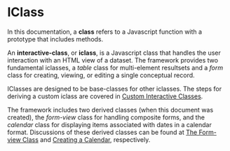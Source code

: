 # IClass

In this documentation, a **class** refers to a Javascript function with a prototype
that includes methods.

An **interactive-class**, or **iclass**, is a Javascript class that handles the
user interaction with an HTML view of a dataset.  The framework provides two
fundamental iclasses, a _table_ class for multi-element resultsets and a _form_
class for creating, viewing, or editing a single conceptual record.

IClasses are designed to be base-classes for other iclasses.  The steps for deriving
a custom iclass are covered in [Custom Interactive Classes](CustomIClasses.md).

The framework includes two derived classes (when this document was created), the
_form-view_ class for handling composite forms, and the _calendar_ class for
displaying items associated with dates in a calendar format.  Discussions of these
derived classes can be found at [The Form-view Class](FormViewCaseStudy.md) and
[Creating a Calendar](CalendarCaseStudy.md), respectively.